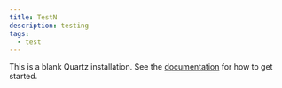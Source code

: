 ```yaml
---
title: TestN
description: testing
tags:
  - test
---
```


This is a blank Quartz installation.
See the [documentation](https://quartz.jzhao.xyz) for how to get started.
